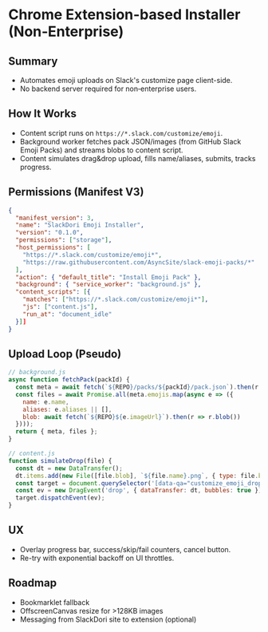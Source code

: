 # Chrome Extension-based Installer (Non‑Enterprise)

## Summary
- Automates emoji uploads on Slack's customize page client-side.
- No backend server required for non‑enterprise users.

## How It Works
- Content script runs on `https://*.slack.com/customize/emoji`.
- Background worker fetches pack JSON/images (from GitHub Slack Emoji Packs) and streams blobs to content script.
- Content simulates drag&drop upload, fills name/aliases, submits, tracks progress.

## Permissions (Manifest V3)
```json
{
  "manifest_version": 3,
  "name": "SlackDori Emoji Installer",
  "version": "0.1.0",
  "permissions": ["storage"],
  "host_permissions": [
    "https://*.slack.com/customize/emoji*",
    "https://raw.githubusercontent.com/AsyncSite/slack-emoji-packs/*"
  ],
  "action": { "default_title": "Install Emoji Pack" },
  "background": { "service_worker": "background.js" },
  "content_scripts": [{
    "matches": ["https://*.slack.com/customize/emoji*"],
    "js": ["content.js"],
    "run_at": "document_idle"
  }]]
}
```

## Upload Loop (Pseudo)
```js
// background.js
async function fetchPack(packId) {
  const meta = await fetch(`${REPO}/packs/${packId}/pack.json`).then(r => r.json());
  const files = await Promise.all(meta.emojis.map(async e => ({
    name: e.name,
    aliases: e.aliases || [],
    blob: await fetch(`${REPO}${e.imageUrl}`).then(r => r.blob())
  })));
  return { meta, files };
}

// content.js
function simulateDrop(file) {
  const dt = new DataTransfer();
  dt.items.add(new File([file.blob], `${file.name}.png`, { type: file.blob.type || 'image/png' }));
  const target = document.querySelector('[data-qa="customize_emoji_drop_zone"]') || document.body;
  const ev = new DragEvent('drop', { dataTransfer: dt, bubbles: true });
  target.dispatchEvent(ev);
}
```

## UX
- Overlay progress bar, success/skip/fail counters, cancel button.
- Re-try with exponential backoff on UI throttles.

## Roadmap
- Bookmarklet fallback
- OffscreenCanvas resize for >128KB images
- Messaging from SlackDori site to extension (optional)

